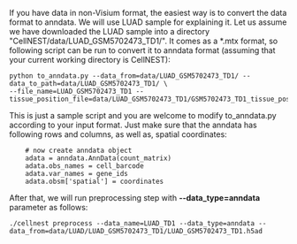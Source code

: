 If you have data in non-Visium format, the easiest way is to convert the data format to anndata. We will use LUAD sample for explaining it. 
Let us assume we have downloaded the LUAD sample into a directory "CellNEST/data/LUAD_GSM5702473_TD1/". 
It comes as a *.mtx format, so following script can be run to convert it to anndata format (assuming that your current working directory is CellNEST):
```
python to_anndata.py --data_from=data/LUAD_GSM5702473_TD1/ --data_to_path=data/LUAD_GSM5702473_TD1/ \
--file_name=LUAD_GSM5702473_TD1 --tissue_position_file=data/LUAD_GSM5702473_TD1/GSM5702473_TD1_tissue_positions_list.csv
```
This is just a sample script and you are welcome to modify to_anndata.py according to your input format. Just make sure that 
the anndata has following rows and columns, as well as, spatial coordinates:
```
    # now create anndata object
    adata = anndata.AnnData(count_matrix)
    adata.obs_names = cell_barcode
    adata.var_names = gene_ids
    adata.obsm['spatial'] = coordinates
```


After that, we will run preprocessing step with **--data_type=anndata** parameter as follows:

```
./cellnest preprocess --data_name=LUAD_TD1 --data_type=anndata --data_from=data/LUAD/LUAD_GSM5702473_TD1/LUAD_GSM5702473_TD1.h5ad

```
